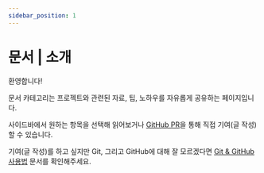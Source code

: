 ```yaml
---
sidebar_position: 1
---
```

# 문서 | 소개
환영합니다!

문서 카테고리는 프로젝트와 관련된 자료, 팁, 노하우를 자유롭게 공유하는 페이지입니다.

사이드바에서 원하는 항목을 선택해 읽어보거나 [GitHub PR](https://github.com/pybsh/smc-ai-prjs-docs/pulls)을 통해 직접 기여(글 작성)할 수 있습니다.

기여(글 작성)를 하고 싶지만 Git, 그리고 GitHub에 대해 잘 모르겠다면 [Git & GitHub 사용법](/docs/git-github-tutorial) 문서를 확인해주세요.